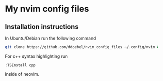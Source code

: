 # My nvim config files

## Installation instructions
In Ubuntu/Debian run the following command 
``` bash
git clone https://github.com/ddoebel/nvim_config_files ~/.config/nvim && nvim
```
For c++ syntax highlighting run 
```
:TSInstall cpp
```
inside of neovim. 
